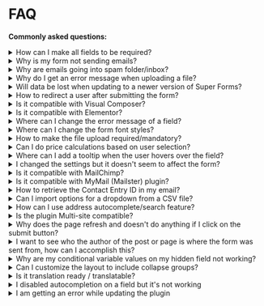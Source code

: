 # FAQ

**Commonly asked questions:**

<details>
  <summary id="1">
      How can I make all fields to be required?
  </summary>

  This can be done per field individually because each field can have different type of [Validations](validation). To do this you can edit the field you wish and select the required validation under `General` > `Validation`, there you have several option to choose from.
</details>

<details>
  <summary id="2">
      Why is my form not sending emails?
  </summary>

  First always check your **Spam folder**, your mail server might mark it as spam.

  Next thing to check is to see if WordPress is sending E-mails when you use the **Lost password** form by WordPress itself.
  You can test this on the login page of the dashboard by clicking on **Lost password?**. If you do not receive any E-mails  it could be that your hosting either has PHP `mail()` disabled, or something else isn't configured correctly on your server. In that case contact your hosting company.

  If you do receive an E-mail with the lost password form, then it is most likely that your `From: header` isn't set correctly for your form. Make sure that on the form you have build, the setting is set to have your domain name as From: header like so: no-reply@`mydomain.com`. Some mail servers do not allow to use a From header different from the domain name it's being send from.

  If you are still unable to receive E-mails after the above steps, check if any other plugin is being used that overrides WordPress `wp_mail()` functionality. If you are using **SMTP plugin** or settings, recheck if they are setup correctly.

  If after all the above steps you think everything is correctly setup, you can [Contact support](support).
</details>

<details>
  <summary id="3">
      Why are emails going into spam folder/inbox?
  </summary>

  It is important to note that emails are not marked as spam by Super Forms. Instead they are marked as spam by interent spam protection measures.
  Because spam protection rules are constantly getting stricter, a form that previously worked can sometimes stop working out of the blue, even when nothing was changed on your website.

  One way to solve the problem is to let your site send emails over SMTP rather than the built-in WordPress mail service.
  E-mails send over SMTP "look" more legitimate and will help your emails pass spam filters.

  **Other things you should check are:**

  - The `From` address must match the domain of your website e.g: noreply@`mydomain.com`
  - Your `To` address should never match your `From` address because it can trigger spam deletion
  - If you specified a `Reply-To` address, it should never match your `To` address
  - Even though you can add multiple recipients in your `To` setting, it is recommended to use `CC` and `BCC` for multiple recipients
  - Minimize the links you include. E-mail messages with a ton of links might trigger spam filters
</details>

<details>
  <summary id="4">
      Why do I get an error message when uploading a file?
  </summary>

  If you are unable to upload files via your form the first thing you should try is to check if the server returns a 403 error (Forbidden) on the following URL:
  `http://yourdomain.com/wp-content/plugins/super-forms/uploads/php/`

  If it returns a **403 error**, please contact your hosting company to let them fix this issue.
  It should return a blank page in order for the file upload field to work correctly.

  Check if uploading a small file works. If this doesn't work, it is most likely due to incorrect file permissions on the plugin folders, contact your hosting company to let them look at the file permissions.

  If you are able to upload smaller files, it is most likely due to your PHP settings regarding file uploads. In this case you can adjust the `post_max_size and`, `memory_limit` and `upload_max_filesize` values in your **php.ini** file or ask your hosting company to increase these values to suite your needs. Remember the following rules when changing these values:

  1. To upload large files, `post_max_size` value must be larger than `upload_max_filesize`.
  2. `memory_limit` should be larger than `post_max_size`
</details>

<details>
  <summary id="5">
      Will data be lost when updating to a newer version of Super Forms?
  </summary>

  No, all data will remain and will **not** be deleted. Even if you would delete Super Forms through FTP.
</details>

<details>
  <summary id="6">
      How to redirect a user after submitting the form?
  </summary>

  When editing the form you can enable redirect under: `Form Settings (panel)` > `Form Settings (TAB)` > `Form redirect option`.

  When using **custom URL redirect** you can retrieve form values with [{tags}](tags-system) to parse them in your GET request like so:

  <http://domain.com/page/?name={first_name}+{last_name}&age={birthdate}>
</details>

<details>
  <summary id="7">
      Is it compatible with Visual Composer?
  </summary>

  Super Forms has it's own Visual Composer (JS Composer) element.

  With this element you can simply **Drag & Drop** any form at a specific location in your page.
  After you dropped the element you can choose which form it should load simply with the use of a dropdown that will list all the forms you have created.

  The Super Forms [shortcode] can also be inserted into a Visual Composer **HTML element**. This makes it easy to insert it into any area within your Visual Composer pages.
</details>

<details>
  <summary id="8">
      Is it compatible with Elementor?
  </summary>

  Super Forms has it's own widget inside Elementor.

  With this element you can simply **Drag & Drop** any form at a specific location in your page.
  On this widget you can easily choose which form to load.
</details>

<details>
  <summary id="9">
      Where can I change the error message of a field?
  </summary>

  You can change the error message per field by editing the element and changing the `Error Message` option under the `General` TAB.
</details>

<details>
  <summary id="10">
      Where can I change the form font styles?
  </summary>
  
  You can change the font styles when editing a form under `Form Settings` > `Font Styles`.
</details>

<details>
  <summary id="11">
      How to make the file upload required/mandatory?
  </summary>

  When editing the file upload element under `Advanced` you can set a `Max` and `Min` value. If you set the Minimum to 1 or higher the field will become required.
</details>

<details>
  <summary id="12">
      Can I do price calculations based on user selection?
  </summary>

  Yes, you can do this with the [Calculator Add-on](https://codecanyon.net/item/super-forms-calculator/16045945) for Super Forms.
</details>

<details>
  <summary id="13">
      Where can I add a tooltip when the user hovers over the field?
  </summary>

  You can add a tooltip when editing the element under `General` > `Tooltip text`
</details>

<details>
  <summary id="14">
      I changed the settings but it doesn't seem to affect the form?
  </summary>

  Please make change to the form it self, and not via the global settings under `Super Forms` > `Settings` from the menu. Each form upon creating will grab the global settings, and use them. When a setting is changed for a form and it equals to the global setting, it will use the global setting _now_ and in _the future_ **untill they differ** from each other and only then the form will use it's own setting.
</details>

<details>
  <summary id="15">
      Is it compatible with MailChimp?
  </summary>

  The [MailChimp Add-on](https://codecanyon.net/item/super-forms-mailchimp-addon/14126404) for Super Forms makes it possible to integrate your form(s) with MailChimp service.
</details>

<details>
  <summary id="16">
      Is it compatible with MyMail (Mailster) plugin?
  </summary>

  The [MyMail (Mailster) Add-on](https://codecanyon.net/item/super-forms-mailster-addon/19735910) for Super Forms makes it possible to integrate your form(s) with MyMail (Mailster) plugin.
</details>

<details>
  <summary id="17">
      How to retrieve the Contact Entry ID in my email?
  </summary>

  You can use the tag `{contact_entry_id}` to retrieve the created contact entry ID in your email.
  Of course you must have the option to create a contact entry enabled in order for this tag to work properly.
</details>

<details>
  <summary id="18">
      Can I import options for a dropdown from a CSV file?
  </summary>

  Yes, dropdowns, radio buttons and checkboxes can retrieve options based on a selected CSV file that you uploaded in the media library of your wordpress site. It can contain the option `Label` in the first column and the option `Value` in the second column.
</details>

<details>
  <summary id="19">
      How can I use address autocomplete/search feature?
  </summary>

  Please read the [Address Auto Complete](address-auto-complete) section on how to use this feature.
</details>

<details>
  <summary id="20">
      Is the plugin Multi-site compatible?
  </summary>

  Yes, but the Contact Entries, Forms and Form settings will be saved individually per site and not on a global level.
</details>

<details>
  <summary id="21">
      Why does the page refresh and doesn't do anything if I click on the submit button?
  </summary>

  This is normally due to either a **Theme** or **Plugin** having an JavaScript trigger on the submit button element of Super Forms. You can try and find out what plugin is causing this issue by disabling them one by one. You can also do the same thing with your Theme to see if the issue because of your theme. You can then contact the author of the Plugin or Theme to ask if they could look at this issue. If you think something else is wrong then you are free to contact support.

</details>

<details>
  <summary id="22">
      I want to see who the author of the post or page is where the form was sent from, how can I accomplish this?
  </summary>

  You can add a [Text field](text-field) and put it inside a [Column](columns) and make the column invisible. Make sure that the **Default value** of the [Text field](text-field) is set to `{post_author}`
</details>

<details>
  <summary id="23">
      Why are my conditional variable values on my hidden field not working?
  </summary>

  You can check the output of any hidden field value by adding a **HTML element** to your form with HTML set like this: `My hidden field: {replace_with_field_name}`
  If it is empty then you must recheck your conditions, in most cases the [Conditional logic](conditional-logic) was set incorrectly. If you still do not succeed you can contact support.
</details>

<details>
  <summary id="24">
      Can I customize the layout to include collapse groups?
  </summary>

  Yes, this can be accomplished by adding fields into a [Column](columns) and append [Conditional logic](conditional-logic) on that column.
</details>

<details>
  <summary id="25">
      Is it translation ready / translatable?
  </summary>

  Yes, Super Forms is fully translation ready. You can translate the back-end with translation files, or use for instance a plugin like [Loco Translate](https://wordpress.org/plugins/loco-translate/).

  Regarding the front-end, you can duplicate your forms and rename your fields accordingly.

  _In the near future Super Forms will have a new feature that will let you translate your forms in a more user friendly way, so you no longer would have to duplicate your form in order to translate them._
</details>

<details>
  <summary id="26">
      I disabled autocompletion on a field but it's not working
  </summary>

  Some browsers will simply ignore the `autocomplete` attribute. There are a couple of solutions which might help you:

  - For most browsers the simplest way to solve this would be to change the field name to a random string e.g `xY2a9z` instead of a normal name e.g `address`
  - For Safari browsers the best way to make autocompletion work is to make sure your field name contains the word `search`. So if you have a field named `address` and you wish to disable autocompletion make sure to rename it to either `search_address` (as long as it contains the word `search`).
  - If the above methods both do not work, you might also need to remove the `Placeholder` for the field so that it doesn't contain any reference name to any possible autocompletion. For example, if your placeholder contains `Enter your address` then the word `address` might trigger autocompletion in a given browser.
</details>

<details>
  <summary id="27">
      I am getting an error while updating the plugin
  </summary>

  If you are getting the following error while trying to update Super Forms:

  `Unable to rename the update to match the existing directory.`

  It is always a permissions problem on your server. In any case you should contact your host about this so they can correctly set the permissions for your WordPress installation.
</details>


